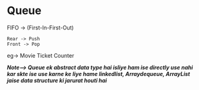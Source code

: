 # Queue
FIFO -> (First-In-First-Out)

```
Rear -> Push
Front -> Pop
```
eg-> Movie Ticket Counter

***Note-->  Queue ek abstract data type hai isliye ham ise directly use nahi kar skte ise use karne ke liye hame linkedlist, Arraydequeue, ArrayList jaise data structure ki jarurat houti hai***

